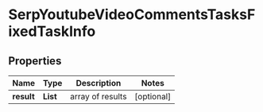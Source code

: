 # SerpYoutubeVideoCommentsTasksFixedTaskInfo


## Properties

| Name | Type | Description | Notes |
|------------ | ------------- | ------------- | -------------|
**result** | **List<SerpYoutubeVideoCommentsTasksFixedResultInfo>** | array of results |[optional]|